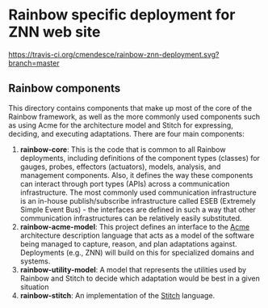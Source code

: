 # Rainbow specific deployment for ZNN web site

https://travis-ci.org/cmendesce/rainbow-znn-deployment.svg?branch=master

## Rainbow components 
This directory contains components that make up most of the core of the Rainbow framework, as well as the more commonly used components such
as using Acme for the architecture model and Stitch for expressing, deciding, and executing adaptations. There are four main components:

1. **rainbow-core**: This is the code that is common to all Rainbow deployments, including definitions of the component types (classes) for
gauges, probes, effectors (actuators), models, analysis, and management components. Also, it defines the way these components can interact 
through port types (APIs) across a communication infrastructure. The most commonly used communication infrastructure is an in-house publish/subscribe
infrastructure called ESEB (Extremely Simple Event Bus) - the interfaces are defined in such a way that other communication infrastructures
can be relatively easily substituted.
2. **rainbow-acme-model**: This project defines an interface to the [Acme](http://acme.able.cs.cmu.edu/pubs/show.php?id=162) architecture description language that acts as a model of the software
being managed to capture, reason, and plan adaptations against. Deployments (e.g., ZNN) will build on this for specialized domains and systems.
3. **rainbow-utility-model**: A model that represents the utilities used by Rainbow and Stitch to decide which adaptation would be best in a given
situation
4. **rainbow-stitch**: An implementation of the [Stitch](http://acme.able.cs.cmu.edu/pubs/show.php?id=341) language.
